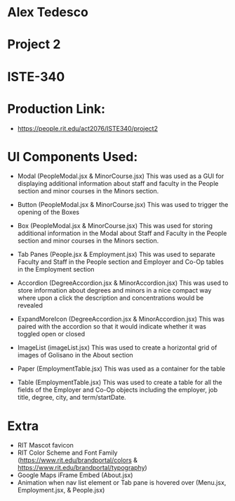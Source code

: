 # Alex Tedesco
# Project 2
# ISTE-340

# Production Link:
- https://people.rit.edu/act2076/ISTE340/project2

# UI Components Used:
- Modal (PeopleModal.jsx & MinorCourse.jsx)
This was used as a GUI for displaying additional information about staff and faculty in the People section and minor courses in the Minors section.

- Button (PeopleModal.jsx & MinorCourse.jsx)
This was used to trigger the opening of the Boxes

- Box (PeopleModal.jsx & MinorCourse.jsx)
This was used for storing additional information in the Modal about Staff and Faculty in the People section and minor courses in the Minors section.

- Tab Panes (People.jsx & Employment.jsx)
This was used to separate Faculty and Staff in the People section and Employer and Co-Op tables in the Employment section

- Accordion (DegreeAccordion.jsx & MinorAccordion.jsx)
This was used to store information about degrees and minors in a nice compact way where upon a click the description and concentrations would be revealed

- ExpandMoreIcon (DegreeAccordion.jsx & MinorAccordion.jsx)
This was paired with the accordion so that it would indicate whether it was toggled open or closed

- ImageList (imageList.jsx)
This was used to create a horizontal grid of images of Golisano in the About section

- Paper (EmploymentTable.jsx)
This was used as a container for the table

- Table (EmploymentTable.jsx)
This was used to create a table for all the fields of the Employer and Co-Op objects including the employer, job title, degree, city, and term/startDate.

# Extra
- RIT Mascot favicon
- RIT Color Scheme and Font Family (https://www.rit.edu/brandportal/colors & https://www.rit.edu/brandportal/typography)
- Google Maps iFrame Embed (About.jsx)
- Animation when nav list element or Tab pane is hovered over (Menu.jsx, Employment.jsx, & People.jsx)